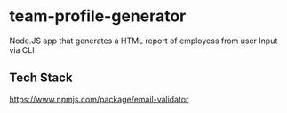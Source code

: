 # team-profile-generator

Node.JS app that generates a HTML report of employess from user Input via CLI

## Tech Stack

https://www.npmjs.com/package/email-validator
